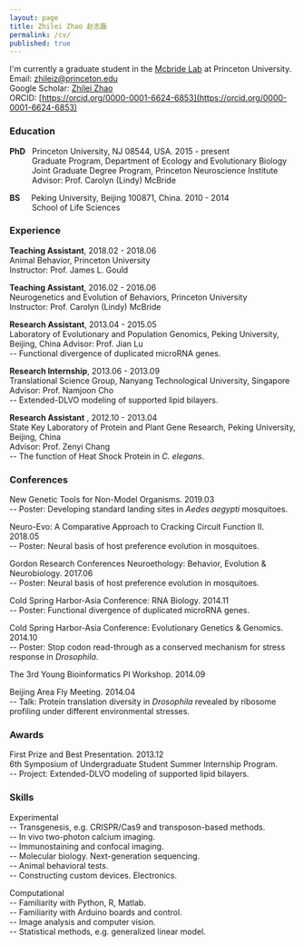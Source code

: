 ```yaml
---
layout: page
title: Zhilei Zhao 赵志磊
permalink: /cv/
published: true
---
```


I'm currently a graduate student in the [Mcbride Lab](https://mcbridelab.princeton.edu/) at Princeton University.    
Email: zhileiz@princeton.edu    
Google Scholar: [Zhilei Zhao](https://scholar.google.com/citations?user=jqFT-xoAAAAJ&hl=en)   
ORCID: [https://orcid.org/0000-0001-6624-6853](https://orcid.org/0000-0001-6624-6853)   

### Education
**PhD**	&nbsp; Princeton University, NJ 08544, USA. 2015 - present    
&nbsp; &nbsp; &nbsp; &nbsp; &nbsp; Graduate Program, Department of Ecology and Evolutionary Biology    
&nbsp; &nbsp; &nbsp; &nbsp; &nbsp; Joint Graduate Degree Program, Princeton Neuroscience Institute      
&nbsp; &nbsp; &nbsp; &nbsp; &nbsp; Advisor: Prof. Carolyn (Lindy) McBride    
     
**BS** &nbsp; &nbsp; Peking University, Beijing 100871, China. 2010 - 2014    
&nbsp; &nbsp; &nbsp; &nbsp; &nbsp; School of Life Sciences  
    
### Experience
**Teaching Assistant**, 2018.02 - 2018.06    
Animal Behavior, Princeton University  
Instructor: Prof. James L. Gould

**Teaching Assistant**, 2016.02 - 2016.06  
Neurogenetics and Evolution of Behaviors, Princeton University  
Instructor: Prof. Carolyn (Lindy) McBride

**Research Assistant**, 2013.04 - 2015.05  
Laboratory of Evolutionary and Population Genomics, Peking University, Beijing, China Advisor: Prof. Jian Lu  
-- Functional divergence of duplicated microRNA genes.

**Research Internship**, 2013.06 - 2013.09  
Translational Science Group, Nanyang Technological University, Singapore    
Advisor: Prof. Namjoon Cho  
-- Extended-DLVO modeling of supported lipid bilayers.  

**Research Assistant** , 2012.10 - 2013.04  
State Key Laboratory of Protein and Plant Gene Research, Peking University, Beijing, China   
Advisor: Prof. Zenyi Chang  
-- The function of Heat Shock Protein in _C. elegans_.      
    
### Conferences
New Genetic Tools for Non-Model Organisms. 2019.03  
-- Poster: Developing standard landing sites in _Aedes aegypti_ mosquitoes.   

Neuro-Evo: A Comparative Approach to Cracking Circuit Function II. 2018.05  
-- Poster: Neural basis of host preference evolution in mosquitoes.    

Gordon Research Conferences Neuroethology: Behavior, Evolution & Neurobiology. 2017.06  
-- Poster: Neural basis of host preference evolution in mosquitoes.  

Cold Spring Harbor-Asia Conference: RNA Biology. 2014.11    
-- Poster: Functional divergence of duplicated microRNA genes.  

Cold Spring Harbor-Asia Conference: Evolutionary Genetics & Genomics. 2014.10   
-- Poster: Stop codon read-through as a conserved mechanism for stress response in _Drosophila_.  

The 3rd Young Bioinformatics PI Workshop. 2014.09    

Beijing Area Fly Meeting. 2014.04    
-- Talk: Protein translation diversity in _Drosophila_ revealed by ribosome profiling under different environmental stresses.
    
### Awards
First Prize and Best Presentation. 2013.12    
6th Symposium of Undergraduate Student Summer Internship Program.    	
-- Project: Extended-DLVO modeling of supported lipid bilayers.  
   
### Skills
Experimental  
-- Transgenesis, e.g. CRISPR/Cas9 and transposon-based methods.  
-- In vivo two-photon calcium imaging.  
-- Immunostaining and confocal imaging.  
-- Molecular biology. Next-generation sequencing.   
-- Animal behavioral tests.   
-- Constructing custom devices. Electronics.   

Computational  
-- Familiarity with Python, R, Matlab.  
-- Familiarity with Arduino boards and control.   
-- Image analysis and computer vision.   
-- Statistical methods, e.g. generalized linear model.  



